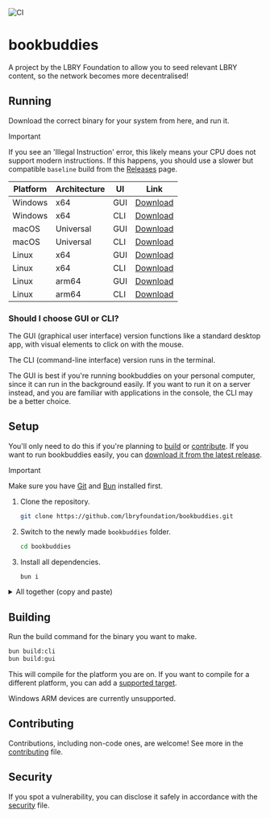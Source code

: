 ![CI](https://github.com/lbryfoundation/bookbuddies/actions/workflows/ci.yaml/badge.svg?branch=main&event=push)

# bookbuddies

A project by the LBRY Foundation to allow you to seed relevant LBRY content, so the network becomes more decentralised!

## Running

Download the correct binary for your system from here, and run it.

> [!IMPORTANT]
> If you see an 'Illegal Instruction' error, this likely means your CPU does not support modern instructions. If this happens, you should use a slower but compatible `baseline` build from the [Releases](https://github.com/lbryfoundation/bookbuddies/releases) page.

| Platform | Architecture | UI  | Link                                                                                            |
| -------- | ------------ | --- | ----------------------------------------------------------------------------------------------- |
| Windows  | x64          | GUI | [Download](https://github.com/lbryfoundation/bookbuddies/releases/download/windows-x64-gui.exe) |
| Windows  | x64          | CLI | [Download](https://github.com/lbryfoundation/bookbuddies/releases/download/windows-x64-cli.exe) |
| macOS    | Universal    | GUI | [Download](https://github.com/lbryfoundation/bookbuddies/releases/download/macos-x64-gui)       |
| macOS    | Universal    | CLI | [Download](https://github.com/lbryfoundation/bookbuddies/releases/download/macos-x64-cli)       |
| Linux    | x64          | GUI | [Download](https://github.com/lbryfoundation/bookbuddies/releases/download/linux-x64-gui)       |
| Linux    | x64          | CLI | [Download](https://github.com/lbryfoundation/bookbuddies/releases/download/linux-x64-cli)       |
| Linux    | arm64        | GUI | [Download](https://github.com/lbryfoundation/bookbuddies/releases/download/linux-arm64-gui)     |
| Linux    | arm64        | CLI | [Download](https://github.com/lbryfoundation/bookbuddies/releases/download/linux-arm64-cli)     |

### Should I choose GUI or CLI?

The GUI (graphical user interface) version functions like a standard desktop app, with visual elements to click on with the mouse.

The CLI (command-line interface) version runs in the terminal.

The GUI is best if you're running bookbuddies on your personal computer, since it can run in the background easily. If you want to run it on a server instead, and you are familiar with applications in the console, the CLI may be a better choice.

## Setup

You'll only need to do this if you're planning to [build](#building) or [contribute](#contributing). If you want to run bookbuddies easily, you can [download it from the latest release](https://github.com/lbryfoundation/bookbuddies/releases).

> [!IMPORTANT]
> Make sure you have [Git](https://git-scm.com/) and [Bun](https://bun.sh/) installed first.

1. Clone the repository.
   ```sh
   git clone https://github.com/lbryfoundation/bookbuddies.git
   ```
2. Switch to the newly made `bookbuddies` folder.
   ```sh
   cd bookbuddies
   ```
3. Install all dependencies.
   ```sh
   bun i
   ```

<details>
<summary>All together (copy and paste)</summary>

```sh
git clone https://github.com/lbryfoundation/bookbuddies.git
cd bookbuddies
bun i
```

</details>

## Building

Run the build command for the binary you want to make.

```sh
bun build:cli
bun build:gui
```

This will compile for the platform you are on. If you want to compile for a different platform, you can add a [supported target](https://bun.sh/docs/bundler/executables#cross-compile-to-other-platforms).

Windows ARM devices are currently unsupported.

## Contributing

Contributions, including non-code ones, are welcome! See more in the [contributing](CONTRIBUTING.md) file.

## Security

If you spot a vulnerability, you can disclose it safely in accordance with the [security](SECURITY.md) file.
